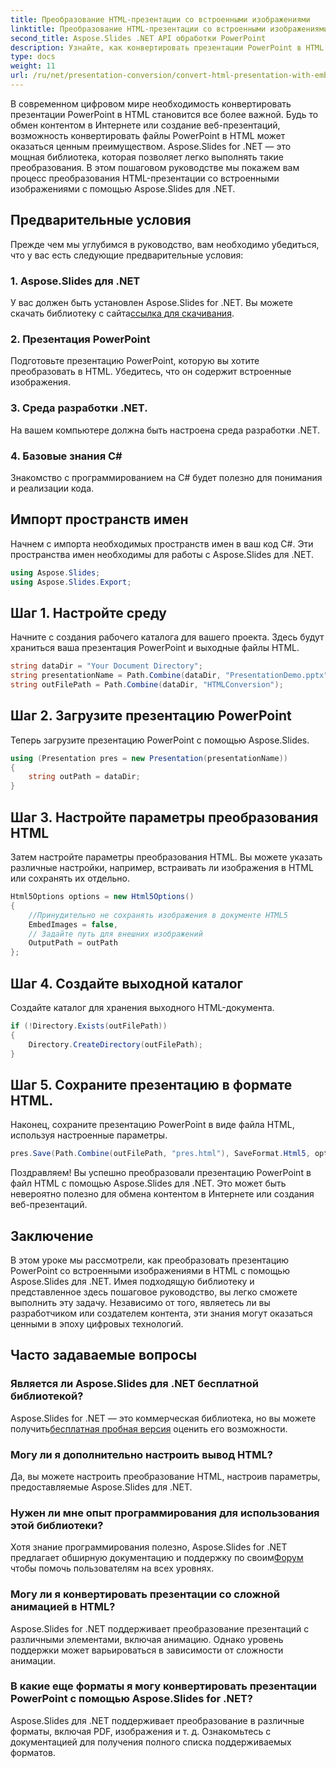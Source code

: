 ```yaml
---
title: Преобразование HTML-презентации со встроенными изображениями
linktitle: Преобразование HTML-презентации со встроенными изображениями
second_title: Aspose.Slides .NET API обработки PowerPoint
description: Узнайте, как конвертировать презентации PowerPoint в HTML со встроенными изображениями с помощью Aspose.Slides для .NET. Пошаговое руководство по плавному преобразованию.
type: docs
weight: 11
url: /ru/net/presentation-conversion/convert-html-presentation-with-embedded-images/
---
```


В современном цифровом мире необходимость конвертировать презентации PowerPoint в HTML становится все более важной. Будь то обмен контентом в Интернете или создание веб-презентаций, возможность конвертировать файлы PowerPoint в HTML может оказаться ценным преимуществом. Aspose.Slides for .NET — это мощная библиотека, которая позволяет легко выполнять такие преобразования. В этом пошаговом руководстве мы покажем вам процесс преобразования HTML-презентации со встроенными изображениями с помощью Aspose.Slides для .NET.

## Предварительные условия

Прежде чем мы углубимся в руководство, вам необходимо убедиться, что у вас есть следующие предварительные условия:

### 1. Aspose.Slides для .NET

 У вас должен быть установлен Aspose.Slides for .NET. Вы можете скачать библиотеку с сайта[ссылка для скачивания](https://releases.aspose.com/slides/net/).

### 2. Презентация PowerPoint

Подготовьте презентацию PowerPoint, которую вы хотите преобразовать в HTML. Убедитесь, что он содержит встроенные изображения.

### 3. Среда разработки .NET.

На вашем компьютере должна быть настроена среда разработки .NET.

### 4. Базовые знания C#

Знакомство с программированием на C# будет полезно для понимания и реализации кода.

## Импорт пространств имен

Начнем с импорта необходимых пространств имен в ваш код C#. Эти пространства имен необходимы для работы с Aspose.Slides для .NET.

```csharp
using Aspose.Slides;
using Aspose.Slides.Export;
```

## Шаг 1. Настройте среду

Начните с создания рабочего каталога для вашего проекта. Здесь будут храниться ваша презентация PowerPoint и выходные файлы HTML.

```csharp
string dataDir = "Your Document Directory";
string presentationName = Path.Combine(dataDir, "PresentationDemo.pptx");
string outFilePath = Path.Combine(dataDir, "HTMLConversion");
```

## Шаг 2. Загрузите презентацию PowerPoint

Теперь загрузите презентацию PowerPoint с помощью Aspose.Slides.

```csharp
using (Presentation pres = new Presentation(presentationName))
{
    string outPath = dataDir;
}
```

## Шаг 3. Настройте параметры преобразования HTML

Затем настройте параметры преобразования HTML. Вы можете указать различные настройки, например, встраивать ли изображения в HTML или сохранять их отдельно.

```csharp
Html5Options options = new Html5Options()
{
    //Принудительно не сохранять изображения в документе HTML5
    EmbedImages = false,
    // Задайте путь для внешних изображений
    OutputPath = outPath
};
```

## Шаг 4. Создайте выходной каталог

Создайте каталог для хранения выходного HTML-документа.

```csharp
if (!Directory.Exists(outFilePath))
{
    Directory.CreateDirectory(outFilePath);
}
```

## Шаг 5. Сохраните презентацию в формате HTML.

Наконец, сохраните презентацию PowerPoint в виде файла HTML, используя настроенные параметры.

```csharp
pres.Save(Path.Combine(outFilePath, "pres.html"), SaveFormat.Html5, options);
```

Поздравляем! Вы успешно преобразовали презентацию PowerPoint в файл HTML с помощью Aspose.Slides для .NET. Это может быть невероятно полезно для обмена контентом в Интернете или создания веб-презентаций.

## Заключение

В этом уроке мы рассмотрели, как преобразовать презентацию PowerPoint со встроенными изображениями в HTML с помощью Aspose.Slides для .NET. Имея подходящую библиотеку и представленное здесь пошаговое руководство, вы легко сможете выполнить эту задачу. Независимо от того, являетесь ли вы разработчиком или создателем контента, эти знания могут оказаться ценными в эпоху цифровых технологий.

## Часто задаваемые вопросы

### Является ли Aspose.Slides для .NET бесплатной библиотекой?
 Aspose.Slides for .NET — это коммерческая библиотека, но вы можете получить[бесплатная пробная версия](https://releases.aspose.com/) оценить его возможности.

### Могу ли я дополнительно настроить вывод HTML?
Да, вы можете настроить преобразование HTML, настроив параметры, предоставляемые Aspose.Slides для .NET.

### Нужен ли мне опыт программирования для использования этой библиотеки?
Хотя знание программирования полезно, Aspose.Slides for .NET предлагает обширную документацию и поддержку по своим[Форум](https://forum.aspose.com/) чтобы помочь пользователям на всех уровнях.

### Могу ли я конвертировать презентации со сложной анимацией в HTML?
Aspose.Slides for .NET поддерживает преобразование презентаций с различными элементами, включая анимацию. Однако уровень поддержки может варьироваться в зависимости от сложности анимации.

### В какие еще форматы я могу конвертировать презентации PowerPoint с помощью Aspose.Slides for .NET?
Aspose.Slides для .NET поддерживает преобразование в различные форматы, включая PDF, изображения и т. д. Ознакомьтесь с документацией для получения полного списка поддерживаемых форматов.